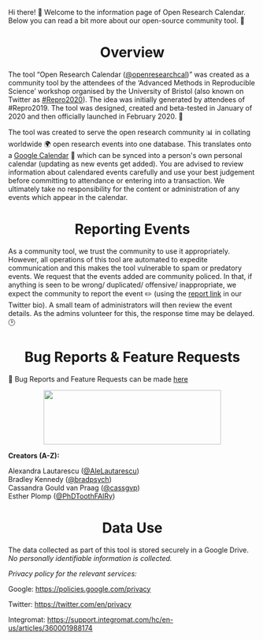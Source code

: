 Hi there! :wave: Welcome to the information page of Open Research Calendar. Below you can read a bit more about our open-source community tool. :calendar:  

<h1 style="text-align: center;"><strong>Overview</strong></h1>

The tool “Open Research Calendar ([@openresearchcal](https://twitter.com/OpenResearchCal))” was created as a community tool by the attendees of the ‘Advanced Methods in Reproducible Science’ workshop organised by the University of Bristol (also known on Twitter as [#Repro2020](https://twitter.com/search?q=%23Repro2020)). The idea was initially generated by attendees of #Repro2019. The tool was designed, created and beta-tested in January of 2020 and then officially launched in February 2020. :tada: 

The tool was created to serve the open research community :bar_chart: in collating worldwide :earth_africa: open research events into one database. This translates onto a [Google Calendar](http://tinyurl.com/OpenResearchCal) :calendar: which can be synced into a person's own personal calendar (updating as new events get added). You are advised to review information about calendared events carefully and use your best judgement before committing to attendance or entering into a transaction. We ultimately take no responsibility for the content or administration of any events which appear in the calendar.

<h1 style="text-align: center;"><strong>Reporting Events</strong></h1>

As a community tool, we trust the community to use it appropriately. However, all operations of this tool are automated to expedite communication and this makes the tool vulnerable to spam or predatory events. We request that the events added are community policed. In that, if anything is seen to be wrong/ duplicated/ offensive/ inappropriate, we expect the community to report the event :pencil2: (using the [report link](http://tinyurl.com/rcu66l8) in our Twitter bio). A small team of administrators will then review the event details. As the admins volunteer for this, the response time may be delayed. :clock2: 

<h1 style="text-align: center;"><strong>Bug Reports & Feature Requests</strong></h1>

:bug: Bug Reports and Feature Requests can be made [here](https://github.com/openresearchcalendar/Open-Research-Calendar/issues/new/choose)  

<p><img style="display: block; margin-left: auto; margin-right: auto;" src="https://github.com/openresearchcalendar/Open-Research-Calendar/blob/master/Documents/Images/logo_wide-cropped.png?raw=true" alt="" width="360" height="110" /></p>

**Creators (A-Z):**

Alexandra Lautarescu ([@AleLautarescu](https://twitter.com/AleLautarescu))  
Bradley Kennedy ([@bradpsych](https://twitter.com/bradpsych))  
Cassandra Gould van Praag ([@cassgvp](https://twitter.com/cassgvp))  
Esther Plomp ([@PhDToothFAIRy](https://twitter.com/PhDToothFAIRy))  

<h1 style="text-align: center;"><strong>Data Use</strong></h1>

The data collected as part of this tool is stored securely in a Google Drive. *No personally identifiable information is collected.*

*Privacy policy for the relevant services:*  

Google: <https://policies.google.com/privacy>  

Twitter: <https://twitter.com/en/privacy>  

Integromat: <https://support.integromat.com/hc/en-us/articles/360001988174>  

